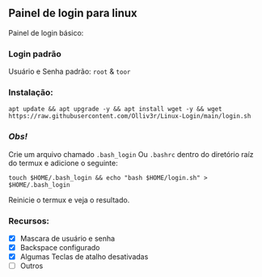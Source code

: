 ## Painel de login para linux
Painel de login básico: 

### Login padrão 
Usuário e Senha padrão: `root` & `toor`

### Instalação:
```
apt update && apt upgrade -y && apt install wget -y && wget https://raw.githubusercontent.com/Olliv3r/Linux-Login/main/login.sh
```

### *Obs!*
Crie um arquivo chamado `.bash_login` Ou `.bashrc` dentro do diretório raíz do termux e adicione o seguinte:
```
touch $HOME/.bash_login && echo "bash $HOME/login.sh" > $HOME/.bash_login
```
Reinicie o termux e veja o resultado.

### Recursos:

- [x] Mascara de usuário e senha
- [x] Backspace configurado
- [x] Algumas Teclas de atalho desativadas
- [ ] Outros
